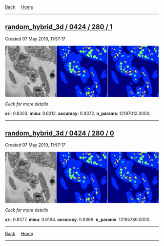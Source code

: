 
[Back](..)&nbsp;&nbsp;&nbsp;&nbsp;&nbsp;[Home](https://leapmanlab.github.io/snapshots)

---

<div class="summary"><a href="1"><h2>random_hybrid_3d / 0424 / 280 / 1</h2></a><p>Created 07 May 2019, 11:57:17
</p><a href="1"><img src="1/media/summary.png" align="center"></a><p>
<i>Click for more details</i>
</p></div>

**ari**: 0.8303. **miou**: 0.6212. **accuracy**: 0.9372. **n_params**: 12197012.0000. 

---

<div class="summary"><a href="0"><h2>random_hybrid_3d / 0424 / 280 / 0</h2></a><p>Created 07 May 2019, 11:57:17
</p><a href="0"><img src="0/media/summary.png" align="center"></a><p>
<i>Click for more details</i>
</p></div>

**ari**: 0.8277. **miou**: 0.6164. **accuracy**: 0.9369. **n_params**: 12195780.0000. 

---

[Back](..)&nbsp;&nbsp;&nbsp;&nbsp;&nbsp;[Home](https://leapmanlab.github.io/snapshots)

---